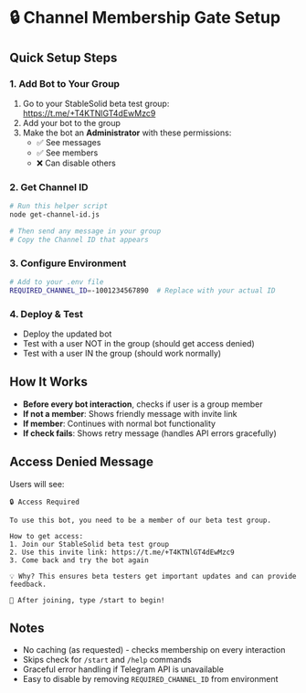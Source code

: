 # 🔒 Channel Membership Gate Setup

## Quick Setup Steps

### 1. Add Bot to Your Group
1. Go to your StableSolid beta test group: https://t.me/+T4KTNlGT4dEwMzc9
2. Add your bot to the group
3. Make the bot an **Administrator** with these permissions:
   - ✅ See messages
   - ✅ See members  
   - ❌ Can disable others

### 2. Get Channel ID
```bash
# Run this helper script
node get-channel-id.js

# Then send any message in your group
# Copy the Channel ID that appears
```

### 3. Configure Environment
```bash
# Add to your .env file
REQUIRED_CHANNEL_ID=-1001234567890  # Replace with your actual ID
```

### 4. Deploy & Test
- Deploy the updated bot
- Test with a user NOT in the group (should get access denied)
- Test with a user IN the group (should work normally)

## How It Works

- **Before every bot interaction**, checks if user is a group member
- **If not a member**: Shows friendly message with invite link
- **If member**: Continues with normal bot functionality
- **If check fails**: Shows retry message (handles API errors gracefully)

## Access Denied Message

Users will see:
```
🔒 Access Required

To use this bot, you need to be a member of our beta test group.

How to get access:
1. Join our StableSolid beta test group
2. Use this invite link: https://t.me/+T4KTNlGT4dEwMzc9
3. Come back and try the bot again

💡 Why? This ensures beta testers get important updates and can provide feedback.

🔄 After joining, type /start to begin!
```

## Notes
- No caching (as requested) - checks membership on every interaction
- Skips check for `/start` and `/help` commands
- Graceful error handling if Telegram API is unavailable
- Easy to disable by removing `REQUIRED_CHANNEL_ID` from environment